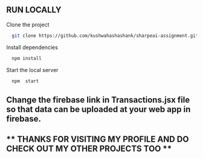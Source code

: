 ## RUN LOCALLY

Clone the project

```bash
  git clone https://github.com/kushwahashashank/sharpeai-assignment.git
```

Install dependencies

```bash
  npm install
```

Start the local server

```bash
  npm  start
```

## Change the firebase link in Transactions.jsx file so that data can be uploaded at your web app in firebase.

## ** THANKS FOR VISITING MY PROFILE AND DO CHECK OUT MY OTHER PROJECTS TOO **
